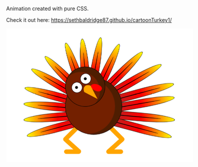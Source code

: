 Animation created with pure CSS.

Check it out here: https://sethbaldridge87.github.io/cartoonTurkey1/

![alt text](https://raw.githubusercontent.com/sethbaldridge87/cartoonTurkey1/master/turkey1.PNG)
